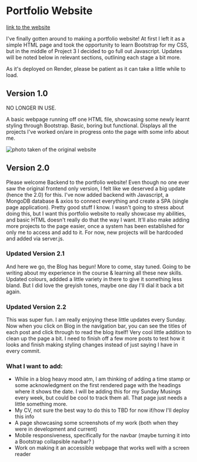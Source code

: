 # Portfolio Website

[link to the website](https://portfolio-bl5z.onrender.com)

I've finally gotten around to making a portfolio website! At first I left it as a simple HTML page and took the opportunity to learn Bootstrap for my CSS, but in the middle of Project 3 I decided to go full out Javascript. Updates will be noted below in relevant sections, outlining each stage a bit more.

As it's deployed on Render, please be patient as it can take a little while to load.

## Version 1.0

NO LONGER IN USE.

A basic webpage running off one HTML file, showcasing some newly learnt styling through Bootstrap. Basic, boring but functional. Displays all the projects I've worked on/are in progress onto the page with some info about me.

![photo taken of the original website](https://i.ibb.co/6DZzRRH/IMG-0826.jpg)

## Version 2.0

Please welcome Backend to the portfolio website! Even though no one ever saw the original frontend only version, I felt like we deserved a big update (hence the 2.0) for this. I've now added backend with Javascript, a MongoDB database & axios to connect everything and create a SPA (single page application). Pretty good stuff I know. I wasn't going to stress about doing this, but I want this portfolio website to really showcase my abilities, and basic HTML doesn't really do that the way I want. It'll also make adding more projects to the page easier, once a system has been established for only me to access and add to it. For now, new projects will be hardcoded and added via server.js.

### Updated Version 2.1

And here we go, the Blog has begun! More to come, stay tuned. Going to be writing about my experience in the course & learning all these new skills. Updated colours, addded a little variety in there to give it something less bland. But I did love the greyish tones, maybe one day I'll dial it back a bit again.

### Updated Version 2.2

This was super fun. I am really enjoying these little updates every Sunday. Now when you click on Blog in the navigation bar, you can see the titles of each post and click through to read the blog itself! Very cool little addition to clean up the page a bit. I need to finish off a few more posts to test how it looks and finish making styling changes instead of just saying I have in every commit.

### What I want to add:

- While in a blog heavy mood atm, I am thinking of adding a time stamp or some acknowledgment on the first rendered page with the headings where it shows the date. I will be adding this for my Sunday Musings every week, but could be cool to track them all. That page just needs a little something more.
- My CV, not sure the best way to do this to TBD for now if/how I'll deploy this info
- A page showcasing some screenshots of my work (both when they were in development and current)
- Mobile responsiveness, specifically for the navbar (maybe turning it into a Bootstrap collapsible navbar? )
- Work on making it an accessible webpage that works well with a screen reader
